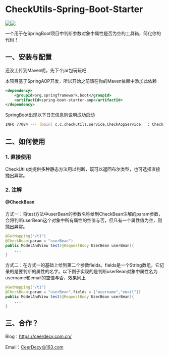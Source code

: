 # CheckUtils-Spring-Boot-Starter

![](https://img.shields.io/badge/SpringBoot-v3.0.3-green)![](https://img.shields.io/badge/JDK-17-red) 

一个用于在SpringBoot项目中判断参数对象中属性是否为空的工具箱，简化你的代码！

## 一、安装与配置

还没上传到Maven呢，先下个jar包玩玩吧

本项目基于SpringAOP开发，所以开始之前请在你的Maven依赖中添加此依赖

```xml
<dependency>
	<groupId>org.springframework.boot</groupId>
	<artifactId>spring-boot-starter-aop</artifactId>
</dependency>
```

SpringBoot出现以下日志信息则说明成功启动

```bash
INFO 77084 --- [main] c.c.checkutils.service.CheckAopService   : Check Service Starting
```

## 二、如何使用

### 1. 直接使用

CheckUtils类提供多种静态方法用以判断，既可以返回布尔类型，也可选择直接抛出异常。

### 2. 注解

#### @CheckBean

方式一：将test方法中userBean的参数名称给到CheckBean注解的param参数，会将判断userBean这个对象中所有属性的空值与否，但凡有一个属性值为空，则抛出异常。

```java
@GetMapping("/t1")
@CheckBean(param = "userBean")
public ModelAndView test(@RequestBody UserBean userBean){
	...
}
```

方式二：在方式一的基础上给到第二个参数fields。fields是一个String数组，它记录的是要判断的属性的名字。以下例子实现的是判断userBean对象中属性名为username和email的空值与否，效果同上

```java
@GetMapping("/t1")
@CheckBean(param = "userBean",fields = {"username","email"})
public ModelAndView test(@RequestBody UserBean userBean){
	...
}
```

## 三、合作？

Blog：https://ceerdecy.com.cn/

Email：CeerDecy@163.com